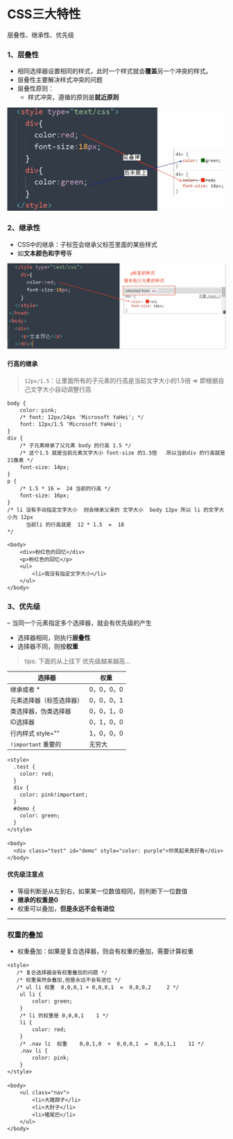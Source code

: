 # CSS三大特性

层叠性、继承性、优先级

### 1、层叠性

* 相同选择器设置相同的样式，此时一个样式就会**覆盖**另一个冲突的样式。
* 层叠性主要解决样式冲突的问题
* 层叠性原则：
    * 样式冲突，遵循的原则是**就近原则**

![](images/css-层叠性.png)

### 2、继承性

* CSS中的继承：子标签会继承父标签里面的某些样式
* 如**文本颜色和字号**等

![](images/css-继承性.png)

#### 行高的继承

> `12px/1.5`：让里面所有的子元素的行高是当前文字大小的1.5倍 => 即根据自己文字大小自动调整行高

```
body {
    color: pink;
    /* font: 12px/24px 'Microsoft YaHei'; */
    font: 12px/1.5 'Microsoft YaHei';
}
div {
    /* 子元素继承了父元素 body 的行高 1.5 */
    /* 这个1.5 就是当前元素文字大小 font-size 的1.5倍   所以当前div 的行高就是21像素 */
    font-size: 14px; 
}
p {
    /* 1.5 * 16 =  24 当前的行高 */
    font-size: 16px;
}
/* li 没有手动指定文字大小  则会继承父亲的 文字大小  body 12px 所以 li 的文字大小为 12px 
      当前li 的行高就是  12 * 1.5  =  18
*/
```

```
<body>
    <div>粉红色的回忆</div>
    <p>粉红色的回忆</p>
    <ul>
        <li>我没有指定文字大小</li>
    </ul>
</body>
```

### 3、优先级

– 当同一个元素指定多个选择器，就会有优先级的产生

* 选择器相同，则执行**层叠性**
* 选择器不同，则按**权重**

> tips: 下面的从上往下 优先级越来越高...

| 选择器              | 权重      |
|------------------|---------|
| 继承或者 *           | 0，0，0，0 |
| 元素选择器（标签选择器）     | 0，0，0，1 |
| 类选择器，伪类选择器       | 0，0，1，0 |
| ID选择器            | 0，1，0，0 |
| 行内样式 style=""    | 1，0，0，0 |
| `!important` 重要的 | 无穷大     |

```
<style>	
  .test {
    color: red;
  }
  div {
    color: pink!important;
  }
  #demo {
    color: green;
  }
</style>

<body>
  <div class="test" id="demo" style="color: purple">你笑起来真好看</div>
</body>
```

#### 优先级注意点

* 等级判断是从左到右，如果某一位数值相同，则判断下一位数值
* **继承的权重是0**
* 权重可以叠加，**但是永远不会有进位**

---

### 权重的叠加

* 权重叠加：如果是复合选择器，则会有权重的叠加，需要计算权重

```
<style>
   /* 复合选择器会有权重叠加的问题 */
   /* 权重虽然会叠加,但是永远不会有进位 */
   /* ul li 权重  0,0,0,1 + 0,0,0,1  =  0,0,0,2     2 */
    ul li {
        color: green;
    }
    /* li 的权重是 0,0,0,1    1 */
    li {
        color: red;
    }
    /* .nav li  权重    0,0,1,0  +  0,0,0,1  =  0,0,1,1    11 */
    .nav li {
        color: pink;
    }
</style>
    
<body>
    <ul class="nav">
        <li>大猪蹄子</li>
        <li>大肘子</li>
        <li>猪尾巴</li>
    </ul>
</body>
```
